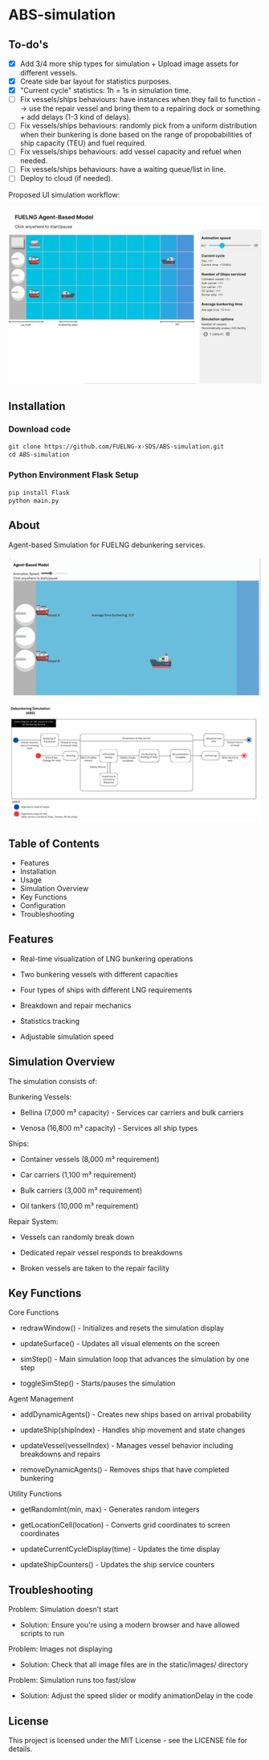 # ABS-simulation

## To-do's
- [X] Add 3/4 more ship types for simulation + Upload image assets for different vessels.
- [X] Create side bar layout for statistics purposes.
- [X] "Current cycle" statistics: 1h = 1s in simulation time.
- [ ] Fix vessels/ships behaviours: have instances when they fail to function --> use the repair vessel and bring them to a repairing dock or something + add delays (1-3 kind of delays).
- [ ] Fix vessels/ships behaviours: randomly pick from a uniform distribution when their bunkering is done based on the range of propobabilities of ship capacity (TEU) and fuel required.
- [ ] Fix vessels/ships behaviours: add vessel capacity and refuel when needed.
- [ ] Fix vessels/ships behaviours: have a waiting queue/list in line.
- [ ] Deploy to cloud (if needed).

Proposed UI simulation workflow: 
<div style="text-align: center;">
    <img src="readme_assets/Plan_UI.png">
</div>

## Installation
### Download code
```shell
git clone https://github.com/FUELNG-x-SDS/ABS-simulation.git
cd ABS-simulation
```

### Python Environment Flask Setup
```shell
pip install Flask
python main.py
```

## About
Agent-based Simulation for FUELNG debunkering services.

<div style="text-align: center;">
    <img src="readme_assets/ABS_ver_1.gif">
</div>

<div style="text-align: center;">
    <img src="readme_assets/ABS_State_Diagram.png">
</div>

##  Table of Contents
- Features
- Installation
- Usage
- Simulation Overview
- Key Functions
- Configuration
- Troubleshooting

## Features

- Real-time visualization of LNG bunkering operations

- Two bunkering vessels with different capacities

- Four types of ships with different LNG requirements

- Breakdown and repair mechanics

- Statistics tracking

- Adjustable simulation speed

## Simulation Overview

The simulation consists of:

Bunkering Vessels:

- Bellina (7,000 m³ capacity) - Services car carriers and bulk carriers

- Venosa (16,800 m³ capacity) - Services all ship types

Ships:

- Container vessels (8,000 m³ requirement)

- Car carriers (1,100 m³ requirement)

- Bulk carriers (3,000 m³ requirement)

- Oil tankers (10,000 m³ requirement)

Repair System:

- Vessels can randomly break down

- Dedicated repair vessel responds to breakdowns

- Broken vessels are taken to the repair facility

## Key Functions

Core Functions

- redrawWindow() - Initializes and resets the simulation display

- updateSurface() - Updates all visual elements on the screen

- simStep() - Main simulation loop that advances the simulation by one step

- toggleSimStep() - Starts/pauses the simulation

Agent Management

- addDynamicAgents() - Creates new ships based on arrival probability

- updateShip(shipIndex) - Handles ship movement and state changes

- updateVessel(vesselIndex) - Manages vessel behavior including breakdowns and repairs

- removeDynamicAgents() - Removes ships that have completed bunkering

Utility Functions

- getRandomInt(min, max) - Generates random integers

- getLocationCell(location) - Converts grid coordinates to screen coordinates

- updateCurrentCycleDisplay(time) - Updates the time display

- updateShipCounters() - Updates the ship service counters

## Troubleshooting
Problem: Simulation doesn't start

- Solution: Ensure you're using a modern browser and have allowed scripts to run

Problem: Images not displaying

- Solution: Check that all image files are in the static/images/ directory

Problem: Simulation runs too fast/slow

- Solution: Adjust the speed slider or modify animationDelay in the code

## License

This project is licensed under the MIT License - see the LICENSE file for details.
